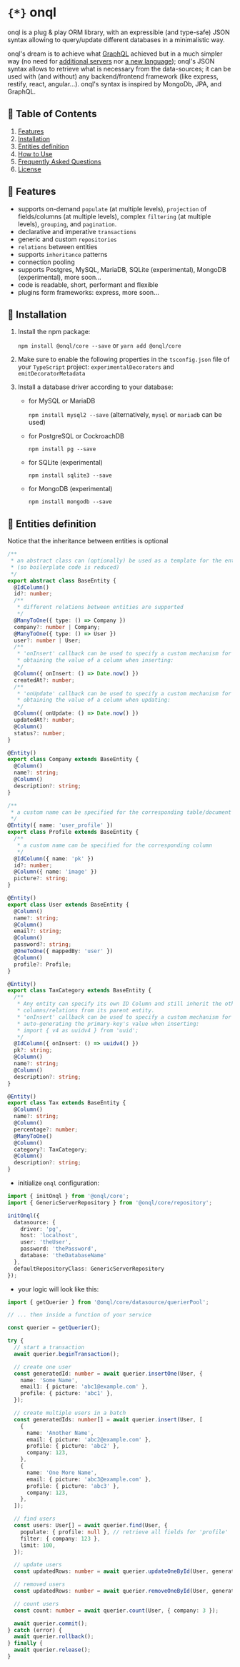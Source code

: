<!-- [![build status](https://travis-ci.org/rogerpadilla/onql.svg?branch=master)](https://travis-ci.org/rogerpadilla/onql?branch=master) -->
<!-- [![coverage status](https://coveralls.io/repos/rogerpadilla/onql/badge.svg?branch=master)](https://coveralls.io/r/rogerpadilla/onql?branch=master) -->
<!-- [![dependencies status](https://david-dm.org/rogerpadilla/onql/status.svg)](https://david-dm.org/rogerpadilla/onql/status.svg) -->
<!-- [![dev dependencies status](https://david-dm.org/rogerpadilla/onql/dev-status.svg)](https://david-dm.org/rogerpadilla/onql/dev-status.svg) -->
<!-- [![npm downloads](https://img.shields.io/npm/dm/onql.svg)](https://www.npmjs.com/package/onql) -->
<!-- [![npm version](https://badge.fury.io/js/onql.svg)](https://www.npmjs.com/onql) -->

# `{*}` onql

onql is a plug & play ORM library, with an expressible (and type-safe) JSON syntax allowing to query/update different databases in a minimalistic way.

onql's dream is to achieve what [GraphQL](https://graphql.org/learn) achieved but in a much simpler way (no need for [additional servers](https://graphql.org/learn/execution) nor [a new language](https://graphql.org/learn/queries)); onql's JSON syntax allows to retrieve what is necessary from the data-sources; it can be used with (and without) any backend/frontend framework (like express, restify, react, angular...). onql's syntax is inspired by MongoDb, JPA, and GraphQL.

## :bookmark_tabs: Table of Contents

1. [Features](#features)
2. [Installation](#installation)
2. [Entities definition](#entities-definition)
3. [How to Use](#how-to-use)
4. [Frequently Asked Questions](#faq)
5. [License](#license)

## <a name="features"></a> :star2: Features

- supports on-demand `populate` (at multiple levels), `projection` of fields/columns (at multiple levels), complex `filtering` (at multiple levels), `grouping`,
  and `pagination`.
- declarative and imperative `transactions`
- generic and custom `repositories`
- `relations` between entities
- supports `inheritance` patterns
- connection pooling
- supports Postgres, MySQL, MariaDB, SQLite (experimental), MongoDB (experimental), more soon...
- code is readable, short, performant and flexible
- plugins form frameworks: express, more soon...

## <a name="installation"></a> :battery: Installation

1. Install the npm package:

   `npm install @onql/core --save` or `yarn add @onql/core`

2. Make sure to enable the following properties in the `tsconfig.json` file of your `TypeScript` project: `experimentalDecorators` and `emitDecoratorMetadata`

3. Install a database driver according to your database:

   - for MySQL or MariaDB

     `npm install mysql2 --save` (alternatively, `mysql` or `mariadb` can be used)

   - for PostgreSQL or CockroachDB

     `npm install pg --save`

   - for SQLite (experimental)

     `npm install sqlite3 --save`

   - for MongoDB (experimental)

     `npm install mongodb --save`

## <a name="entities-definition"></a> :cookie: Entities definition

Notice that the inheritance between entities is optional

```typescript
/**
 * an abstract class can (optionally) be used as a template for the entities
 * (so boilerplate code is reduced)
 */
export abstract class BaseEntity {
  @IdColumn()
  id?: number;
  /**
   * different relations between entities are supported
   */
  @ManyToOne({ type: () => Company })
  company?: number | Company;
  @ManyToOne({ type: () => User })
  user?: number | User;
  /**
   * 'onInsert' callback can be used to specify a custom mechanism for
   * obtaining the value of a column when inserting:
   */
  @Column({ onInsert: () => Date.now() })
  createdAt?: number;
  /**
   * 'onUpdate' callback can be used to specify a custom mechanism for
   * obtaining the value of a column when updating:
   */
  @Column({ onUpdate: () => Date.now() })
  updatedAt?: number;
  @Column()
  status?: number;
}

@Entity()
export class Company extends BaseEntity {
  @Column()
  name?: string;
  @Column()
  description?: string;
}

/**
 * a custom name can be specified for the corresponding table/document
 */
@Entity({ name: 'user_profile' })
export class Profile extends BaseEntity {
  /**
   * a custom name can be specified for the corresponding column
   */
  @IdColumn({ name: 'pk' })
  id?: number;
  @Column({ name: 'image' })
  picture?: string;
}

@Entity()
export class User extends BaseEntity {
  @Column()
  name?: string;
  @Column()
  email?: string;
  @Column()
  password?: string;
  @OneToOne({ mappedBy: 'user' })
  @Column()
  profile?: Profile;
}

@Entity()
export class TaxCategory extends BaseEntity {
  /**
   * Any entity can specify its own ID Column and still inherit the others
   * columns/relations from its parent entity.
   * 'onInsert' callback can be used to specify a custom mechanism for
   * auto-generating the primary-key's value when inserting:
   * import { v4 as uuidv4 } from 'uuid';
   */
  @IdColumn({ onInsert: () => uuidv4() })
  pk?: string;
  @Column()
  name?: string;
  @Column()
  description?: string;
}

@Entity()
export class Tax extends BaseEntity {
  @Column()
  name?: string;
  @Column()
  percentage?: number;
  @ManyToOne()
  @Column()
  category?: TaxCategory;
  @Column()
  description?: string;
}
```

- initialize `onql` configuration:

```typescript
import { initOnql } from '@onql/core';
import { GenericServerRepository } from '@onql/core/repository';

initOnql({
  datasource: {
    driver: 'pg',
    host: 'localhost',
    user: 'theUser',
    password: 'thePassword',
    database: 'theDatabaseName'
  },
  defaultRepositoryClass: GenericServerRepository
});
```

- your logic will look like this:

```typescript
import { getQuerier } from '@onql/core/datasource/querierPool';

// ... then inside a function of your service

const querier = getQuerier();

try {
  // start a transaction
  await querier.beginTransaction();

  // create one user
  const generatedId: number = await querier.insertOne(User, {
    name: 'Some Name',
    email1: { picture: 'abc1@example.com' },
    profile: { picture: 'abc1' },
  });

  // create multiple users in a batch
  const generatedIds: number[] = await querier.insert(User, [
    {
      name: 'Another Name',
      email: { picture: 'abc2@example.com' },
      profile: { picture: 'abc2' },
      company: 123,
    },
    {
      name: 'One More Name',
      email: { picture: 'abc3@example.com' },
      profile: { picture: 'abc3' },
      company: 123,
    },
  ]);

  // find users
  const users: User[] = await querier.find(User, {
    populate: { profile: null }, // retrieve all fields for 'profile'
    filter: { company: 123 },
    limit: 100,
  });

  // update users
  const updatedRows: number = await querier.updateOneById(User, generatedId, { company: 123 });

  // removed users
  const updatedRows: number = await querier.removeOneById(User, generatedId);

  // count users
  const count: number = await querier.count(User, { company: 3 });

  await querier.commit();
} catch (error) {
  await querier.rollback();
} finally {
  await querier.release();
}
```
